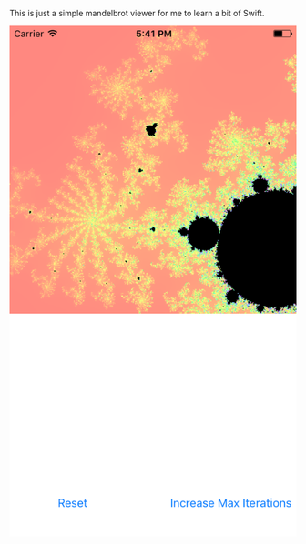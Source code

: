 This is just a simple mandelbrot viewer for me to learn a bit of Swift.

![screenshot](https://raw.githubusercontent.com/hbradlow/iOSMandelbrot/master/screenshot.png)
